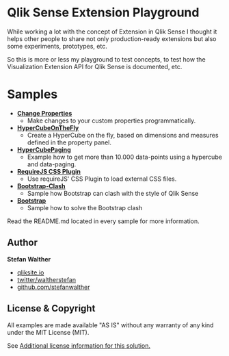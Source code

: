 # Qlik Sense Extension Playground

While working a lot with the concept of Extension in Qlik Sense I thought it helps other people to share not only production-ready extensions but also some experiments, prototypes, etc.

So this is more or less my playground to test concepts, to test how the Visualization Extension API for Qlik Sense is documented, etc.

# Samples

* **[Change Properties](https://github.com/stefanwalther/qsExtensionPlayground/tree/master/ChangeProperties)**
	* Make changes to your custom properties programmatically.
* **[HyperCubeOnTheFly](https://github.com/stefanwalther/qsExtensionPlayground/tree/master/HyperCubeOnTheFly)**
	* Create a HyperCube on the fly, based on dimensions and measures defined in the property panel.
* **[HyperCubePaging](https://github.com/stefanwalther/qsExtensionPlayground/tree/master/HyperCubePaging)**
	* Example how to get more than 10.000 data-points using a hypercube and data-paging.
* **[RequireJS CSS Plugin](https://github.com/stefanwalther/qsExtensionPlayground/tree/master/requirejs-css)**
	* Use requireJS' CSS Plugin to load external CSS files.
* **[Bootstrap-Clash](https://github.com/stefanwalther/qsExtensionPlayground/tree/master/Bootstrap-Clash)**
	* Sample how Bootstrap can clash with the style of Qlik Sense
* **[Bootstrap](https://github.com/stefanwalther/qsExtensionPlayground/tree/master/Bootstrap)**
	* Sample how to solve the Bootstrap clash

Read the README.md located in every sample for more information.

## Author

**Stefan Walther**
* [qliksite.io](http://qliksite.io)
* [twitter/waltherstefan](http://twitter.com/waltherstefan)
* [github.com/stefanwalther](http://github.com/stefanwalther)

## License & Copyright
All examples are made available "AS IS" without any warranty of any kind under the MIT License (MIT).

See [Additional license information for this solution.](https://github.com/stefanwalther/qsExtensionPlayground/blob/master/LICENSE.md)
